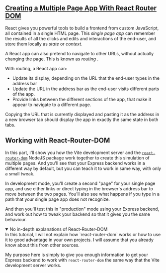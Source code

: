 <!-- Creating pages with React Router DOM -->
<section
  id="creating-pages-with-react-router-dom"
  aria-labelledby="creating-pages-with-react-router-dom"
  data-item="A Multiple Page App"
>
  <h2><a href="#creating-pages-with-react-router-dom">Creating a Multiple Page App With React Router DOM</a></h2>

React gives you powerful tools to build a frontend from custom JavaScript, all contained in a single HTML page. This _single page app_ can remember the results of all the clicks and edits and interactions of the end-user, and store them locally as _state_ or _context_.

A React app can also pretend to navigate to other URLs, without actually changing the page. This is known as _routing_ .

With routing, a React app can:

* Update its display, depending on the URL that the end-user types in the address bar
* Update the URL in the address bar as the end-user visits different parts of the app.
* Provide links between the different sections of the app, that make it appear to navigate to a different page.
  
Copying the URL that is currently displayed and pasting it as the address in a new browser tab should display the app in exactly the same state in both tabs.

## Working with React-Router-DOM

In this part, I'll show you how the Vite development server and the [`react-router-dom`](https://reactrouter.com/home) NodeJS package work together to create this simulation of multiple pages. And you'll see that your Express backend works in a different way by default, but you can teach it to work in same way, with only a small tweak.

In development mode, you'll create a second "page" for your single page app, and use either links or direct typing in the browser's address bar to move between the two pages. You'll also see what happens if you type in a path that your single page app does not recognize. 

And then you'll test this in "production" mode using your Express backend, and work out how to tweak your backend so that it gives you the same behaviour.

<details class="warn" open>
<summary>No in-depth explanations of React-Router-DOM</summary>
In this tutorial, I will not explain how `react-router-dom` works or how to use it to good advantage in your own projects. I will assume that you already know about this from other sources.

My purpose here is simply to give you enough information to get your Express backend to work with `react-router-dom` the same way that the Vite development server works.

</details>
</section>